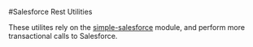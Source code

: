 #Salesforce Rest Utilities

These utilites rely on the [simple-salesforce](https://github.com/simple-salesforce/simple-salesforce) module, and perform more transactional calls to Salesforce.
